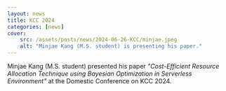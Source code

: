 ```yaml
---
layout: news
title: KCC 2024
categories: [news]
cover:
    src: /assets/posts/news/2024-06-26-KCC/minjae.jpeg
    alt: "Minjae Kang (M.S. student) is presenting his paper."
---
```


Minjae Kang (M.S. student) presented his paper _"Cost-Efficient Resource Allocation Technique using Bayesian Optimization in Serverless Environment"_ at the Domestic Conference on KCC 2024.